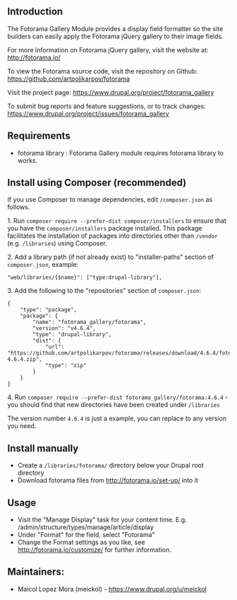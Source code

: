 ## Introduction

The Fotorama Gallery  Module provides a display field formatter so the
site builders can easily apply the Fotorama jQuery gallery to their
image fields.

For more information on Fotorama jQuery gallery, visit the website at:
  http://fotorama.io/

To view the Fotorama source code, visit the repository on Github:
  https://github.com/artpolikarpov/fotorama

Visit the project page:
  https://www.drupal.org/project/fotorama_gallery

To submit bug reports and feature suggestions, or to track changes:
  https://www.drupal.org/project/issues/fotorama_gallery
  
## Requirements

- fotorama library : Fotorama Gallery module requires fotorama library to works.

## Install using Composer (recommended)

If you use Composer to manage dependencies, edit `/composer.json` as follows.

1\. Run `composer require --prefer-dist composer/installers` to ensure that you have the `composer/installers` package installed. This package facilitates the installation of packages into directories other than `/vendor` (e.g. `/libraries`) using Composer.

2\. Add a library path (if not already exist) to  "installer-paths" section of `composer.json`, example:

```
"web/libraries/{$name}": ["type:drupal-library"],
```

3\. Add the following to the "repositories" section of `composer.json`:

```
{
    "type": "package",
    "package": {
        "name": "fotorama_gallery/fotorama",
        "version": "v4.6.4",
        "type": "drupal-library",
        "dist": {
            "url": "https://github.com/artpolikarpov/fotorama/releases/download/4.6.4/fotorama-4.6.4.zip",
            "type": "zip"
        }
    }
}
```
4\. Run `composer require --prefer-dist fotorama_gallery/fotorama:4.6.4` - you should find that new directories have been created
under `/libraries`

The version number ``4.6.4`` is just a example, you can replace to any version you need.

## Install manually

  - Create a `/libraries/fotorama/` directory below your Drupal root directory
  - Download fotorama files from http://fotorama.io/set-up/ into it

## Usage
* Visit the "Manage Display" task for your content time.
  E.g. /admin/structure/types/manage/article/display
* Under "Format" for the field, select "Fotorama"
* Change the Format settings as you like, see http://fotorama.io/customize/
  for further information.

## Maintainers:
* Maicol Lopez Mora (meickol) - https://www.drupal.org/u/meickol

